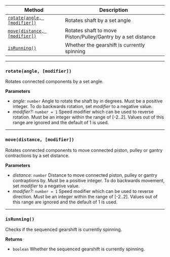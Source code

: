 | Method                                                 | Description                                                  |
|--------------------------------------------------------|--------------------------------------------------------------|
| [`rotate(angle, [modifier])`](#rotateangle-modifier)   | Rotates shaft by a set angle                                 |
| [`move(distance, [modifier])`](#movedistance-modifier) | Rotates shaft to move Piston/Pulley/Gantry by a set distance |
| [`isRunning()`](#isRunning)                            | Whether the gearshift is currently spinning                  |

---
### `rotate(angle, [modifier])`
Rotates connected components by a set angle.

**Parameters**
- _angle:_ `number` Angle to rotate the shaft by in degrees. Must be a positive integer. To do backwards rotation, set _modifier_ to a negative value.
- _modifier?:_ `number = 1` Speed modifier which can be used to reverse rotation. Must be an integer within the range of [-2..2]. Values out of this range are ignored and the default of 1 is used.

---
### `move(distance, [modifier])`
Rotates connected components to move connected piston, pulley or gantry contractions by a set distance.

**Parameters**
- _distance:_ `number` Distance to move connected piston, pulley or gantry contraptions by. Must be a positive integer. To do backwards movement, set _modifier_ to a negative value.
- _modifier?:_ `number = 1` Speed modifier which can be used to reverse direction. Must be an integer within the range of [-2..2]. Values out of this range are ignored and the default of 1 is used.

---
### `isRunning()`
Checks if the sequenced gearshift is currently spinning.

**Returns**
- `boolean` Whether the sequenced gearshift is currently spinning.
